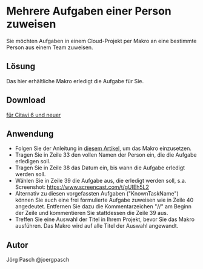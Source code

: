 # Mehrere Aufgaben einer Person zuweisen

Sie möchten Aufgaben in einem Cloud-Projekt per Makro an eine bestimmte Person aus einem Team zuweisen. 

## Lösung
Das hier erhältliche Makro erledigt die Aufgabe für Sie.

## Download
[für Citavi 6 und neuer](BatchAssignReferenceTaskToTeamMember.cs)

## Anwendung
- Folgen Sie der Anleitung in [diesem Artikel](/readme.de.md), um das Makro einzusetzen.
- Tragen Sie in Zeile 33 den vollen Namen der Person ein, die die Aufgabe erledigen soll.
- Tragen Sie in Zeile 38 das Datum ein, bis wann die Aufgabe erledigt werden soll.
- Wählen Sie in Zeile 39 die Aufgabe aus, die erledigt werden soll, s.a. Screenshot: https://www.screencast.com/t/gUIEh5L2 
- Alternativ zu diesen vorgefassten Aufgaben ("KnownTaskName") können Sie auch eine frei formulierte Aufgabe zuweisen wie in Zeile 40 angedeutet. Entfernen Sie dazu die Kommentarzeichen "//" am Beginn der Zeile und kommentieren Sie stattdessen die Zeile 39 aus.
- Treffen Sie eine Auswahl der Titel in Ihrem Projekt, bevor Sie das Makro ausführen. Das Makro wird auf alle Titel der Auswahl angewandt.

## Autor
Jörg Pasch @joergpasch
